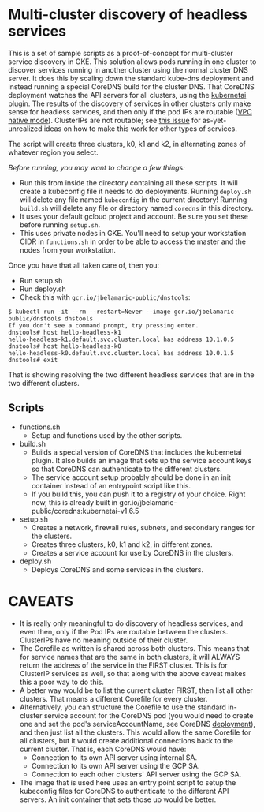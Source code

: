 # Multi-cluster discovery of headless services

This is a set of sample scripts as a proof-of-concept for multi-cluster service
discovery in GKE. This solution allows pods running in one cluster to discover
services running in another cluster using the normal cluster DNS server. It does
this by scaling down the standard kube-dns deployment and instead running a special
CoreDNS build for the cluster DNS. That CoreDNS deployment watches the API servers
for all clusters, using the [kubernetai](https://github.com/coredns/kubernetai)
plugin. The results of the discovery of services in other clusters only make sense
for headless services, and then only if the pod IPs are routable ([VPC native
mode](https://cloud.google.com/kubernetes-engine/docs/how-to/alias-ips)).
ClusterIPs are not routable; see [this
issue](https://github.com/coredns/kubernetai/issues/30) for as-yet-unrealized 
ideas on how to make this work for other types of services.

The script will create three clusters, k0, k1 and k2, in alternating zones of
whatever region you select.

*Before running, you may want to change a few things:*
* Run this from inside the directory containing all these scripts. It will
  create a kubeconfig file it needs to do deployments. Running `deploy.sh` will
  delete any file named `kubeconfig` in the current directory! Running
  `build.sh` will delete any file or directory named `coredns` in this
  directory.
* It uses your default gcloud project and account. Be sure you set these before
  running `setup.sh`.
* This uses private nodes in GKE. You'll need to setup your workstation CIDR
  in `functions.sh` in order to be able to access the master and the nodes from
  your workstation.

Once you have that all taken care of, then you:

* Run setup.sh
* Run deploy.sh
* Check this with `gcr.io/jbelamaric-public/dnstools`:

```
$ kubectl run -it --rm --restart=Never --image gcr.io/jbelamaric-public/dnstools dnstools
If you don't see a command prompt, try pressing enter.
dnstools# host hello-headless-k1
hello-headless-k1.default.svc.cluster.local has address 10.1.0.5
dnstools# host hello-headless-k0
hello-headless-k0.default.svc.cluster.local has address 10.0.1.5
dnstools# exit
```

That is showing resolving the two different headless services that are in the
two different clusters.

## Scripts
* functions.sh
  * Setup and functions used by the other scripts.
* build.sh
  * Builds a special version of CoreDNS that includes the kubernetai plugin. It
    also builds an image that sets up the service account keys so that CoreDNS
    can authenticate to the different clusters.
  * The service account setup probably should be done in an init container
    instead of an entrypoint script like this.
  * If you build this, you can push it to a registry of your choice. Right now,
    this is already built in gcr.io/jbelamaric-public/coredns:kubernetai-v1.6.5
* setup.sh
  * Creates a network, firewall rules, subnets, and secondary ranges for the
    clusters.
  * Creates three clusters, k0, k1 and k2, in different zones.
  * Creates a service account for use by CoreDNS in the clusters.
* deploy.sh
  * Deploys CoreDNS and some services in the clusters.

# CAVEATS

* It is really only meaningful to do discovery of headless services, and even
  then, only if the Pod IPs are routable between the clusters. ClusterIPs have
  no meaning outside of their cluster.
* The Corefile as written is shared across both clusters. This means that for
  service names that are the same in both clusters, it will ALWAYS return the
  address of the service in the FIRST cluster. This is for ClusterIP services
  as well, so that along with the above caveat makes this a poor way to do this.
* A better way would be to list the current cluster FIRST, then list all other
  clusters. That means a different Corefile for every cluster.
* Alternatively, you can structure the Corefile to use the standard in-cluster
  service account for the CoreDNS pod (you would need to create one and set the
  pod's serviceAccountName, see CoreDNS
  [deployment](https://github.com/coredns/deployment/tree/master/kubernetes)),
  and then just list all the clusters. This would allow the same Corefile for
  all clusters, but it would create additional connections back to the current
  cluster. That is, each CoreDNS would have:
    * Connection to its own API server using internal SA.
    * Connection to its own API server using the GCP SA.
    * Connection to each other clusters' API server using the GCP SA.
* The image that is used here uses an entry point script to setup the kubeconfig
  files for CoreDNS to authenticate to the different API servers. An init
  container that sets those up would be better.
